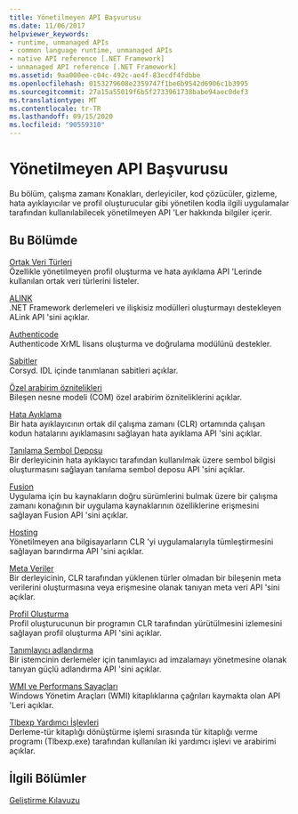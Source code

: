 ```yaml
---
title: Yönetilmeyen API Başvurusu
ms.date: 11/06/2017
helpviewer_keywords:
- runtime, unmanaged APIs
- common language runtime, unmanaged APIs
- native API reference [.NET Framework]
- unmanaged API reference [.NET Framework]
ms.assetid: 9aa000ee-c04c-492c-ae4f-83ecdf4fdbbe
ms.openlocfilehash: 0153279608e2359747f1be6b9542d6906c1b3995
ms.sourcegitcommit: 27a15a55019f6b5f2733961738babe94aec0def3
ms.translationtype: MT
ms.contentlocale: tr-TR
ms.lasthandoff: 09/15/2020
ms.locfileid: "90559310"
---
```

# <a name="unmanaged-api-reference"></a>Yönetilmeyen API Başvurusu
Bu bölüm, çalışma zamanı Konakları, derleyiciler, kod çözücüler, gizleme, hata ayıklayıcılar ve profil oluşturucular gibi yönetilen kodla ilgili uygulamalar tarafından kullanılabilecek yönetilmeyen API 'Ler hakkında bilgiler içerir.  
  
## <a name="in-this-section"></a>Bu Bölümde  
 [Ortak Veri Türleri](common-data-types-unmanaged-api-reference.md)  
 Özellikle yönetilmeyen profil oluşturma ve hata ayıklama API 'Lerinde kullanılan ortak veri türlerini listeler.  
  
 [ALINK](./alink/index.md)  
 .NET Framework derlemeleri ve ilişkisiz modülleri oluşturmayı destekleyen ALink API 'sini açıklar.  
  
 [Authenticode](./authenticode/index.md)  
 Authenticode XrML lisans oluşturma ve doğrulama modülünü destekler.  
  
 [Sabitler](constants-unmanaged-api-reference.md)  
 Corsyd. IDL içinde tanımlanan sabitleri açıklar.  
  
 [Özel arabirim öznitelikleri](/previous-versions/dotnet/netframework-4.0/ms231946(v=vs.100))  
 Bileşen nesne modeli (COM) özel arabirim özniteliklerini açıklar.  
  
 [Hata Ayıklama](./debugging/index.md)  
 Bir hata ayıklayıcının ortak dil çalışma zamanı (CLR) ortamında çalışan kodun hatalarını ayıklamasını sağlayan hata ayıklama API 'sini açıklar.  
  
 [Tanılama Sembol Deposu](./diagnostics/index.md)  
 Bir derleyicinin hata ayıklayıcı tarafından kullanılmak üzere sembol bilgisi oluşturmasını sağlayan tanılama sembol deposu API 'sini açıklar.  
  
 [Fusion](./fusion/index.md)  
 Uygulama için bu kaynakların doğru sürümlerini bulmak üzere bir çalışma zamanı konağının bir uygulama kaynaklarının özelliklerine erişmesini sağlayan Fusion API 'sini açıklar.  
  
 [Hosting](./hosting/index.md)  
 Yönetilmeyen ana bilgisayarların CLR 'yi uygulamalarıyla tümleştirmesini sağlayan barındırma API 'sini açıklar.  
  
 [Meta Veriler](./metadata/index.md)  
 Bir derleyicinin, CLR tarafından yüklenen türler olmadan bir bileşenin meta verilerini oluşturmasına veya erişmesine olanak tanıyan meta veri API 'sini açıklar.  
  
 [Profil Oluşturma](./profiling/index.md)  
 Profil oluşturucunun bir programın CLR tarafından yürütülmesini izlemesini sağlayan profil oluşturma API 'sini açıklar.  
  
 [Tanımlayıcı adlandırma](./strong-naming/index.md)  
 Bir istemcinin derlemeler için tanımlayıcı ad imzalamayı yönetmesine olanak tanıyan güçlü adlandırma API 'sini açıklar.  

 [WMI ve Performans Sayaçları](wmi/index.md)  
 Windows Yönetim Araçları (WMI) kitaplıklarına çağrıları kaymakta olan API 'Leri açıklar.
  
 [Tlbexp Yardımcı İşlevleri](./tlbexp/index.md)  
 Derleme-tür kitaplığı dönüştürme işlemi sırasında tür kitaplığı verme programı (Tlbexp.exe) tarafından kullanılan iki yardımcı işlevi ve arabirimi açıklar.  
  
## <a name="related-sections"></a>İlgili Bölümler  
 [Geliştirme Kılavuzu](../development-guide.md)
